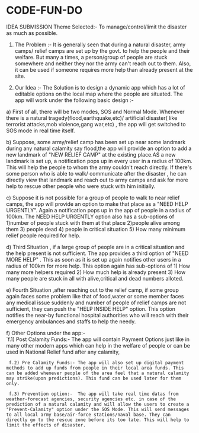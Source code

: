 # CODE-FUN-DO

IDEA SUBMISSION 
Theme Selected:-  To manage/control/limit the disaster as much as possible.

1) The Problem :- It is generally seen that during a natural disaster, army camps/ relief camps are set up by the govt. to help the people and their welfare. But many a times, a person/group of people are stuck somewhere and neither they nor the army can't reach out to them. Also, it can be used if someone requires more help than already present at the site. 

2) Our Idea :- The Solution is to design a dynamic app which has a lot of editable options on the local map where the people are situated. The app will work under the following basic design :-

a) First of all, there will be two modes, SOS and Normal Mode. Whenever there is a natural tragedy(flood,earthquake,etc)/ artificial disaster( like terrorist attacks,mob violence,gang war,etc) , the app will get switched to SOS mode in real time itself. 

b) Suppose, some army/relief camp has been set up near some landmark during any natural calamity say flood,the app will provide an option to add a new landmark of "NEW RELIEF CAMP" at the existing place.AS a new landmark is set up, a notification pops up in every user in a radius of 100km. This will help the people to whom the army couldn't reach directly. If there's some person who is able to walk/ communicate after the disaster , he can directly view that landmark and reach out to army camps and ask for more help to rescue other people who were stuck with him initially.

c) Suppose it is not possible for a group of people to walk to near relief camps, the app will provide an option to make that place as a "NEED HELP URGENTLY". Again a notification pops up in the app of people in a radius of 100km. The NEED HELP URGENTLY option also has a sub-options of 1)number of people stuck with them at that place 2)people alive among them 3) people dead 4) people in critical situation 5) How many minimum relief people required for help.

d) Third Situation , if a large group of people are in a critical situation and the help present is not sufficient. The app provides a third option of "NEED MORE HELP" . This as soon as it is set up again notifies other users in a radius of 100km for more help. This option again has sub-options of 1) How many more helpers required 2) How much help is already present 3) How many people are stuck in all with alive,critical and dead numbers alloted.

e) Fourth Situation ,after reaching out to the relief camp, if some group again faces some problem like that of food,water or some member faces any medical issue suddenly and number of people of relief camps are not sufficient, they can push the "HELP INSIDE HELP" option. This option notifies the near-by functional hospital authorities who will reach with their emergency ambulances and staffs to help the needy.

f) Other Options under the app:-  
    `f.1) Post Calamity Funds:- The app will contain Payment Options just like in many other modern apps which can help in the welfare of people or can be used in National Relief fund after any calamity,
    
     f.2) Pre Calamity Funds:- The app will also set up digital payment methods to add up funds from people in their local area funds. This can be added whenever people of the area feel that a natural calamity may strike(upon predictions). This fund can be used later for them only.
     
     f.3) Prevention option:-  The app will take real time datas from weather-forecast agencies, security agencies etc. in case of the prediction of a natural calamity and will allow the users to create a "Prevent-Calamity" option under the SOS Mode. This will send messages to all local army base/air-force stations/naval base. They can directly go to the rescue zone before its too late. This will help to limit the effects of disaster.
     
     
